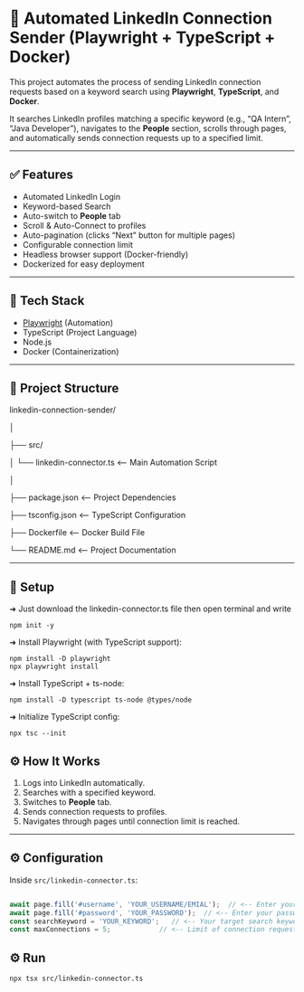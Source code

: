 # 🔗 Automated LinkedIn Connection Sender (Playwright + TypeScript + Docker)

This project automates the process of sending LinkedIn connection requests based on a keyword search using **Playwright**, **TypeScript**, and **Docker**.

It searches LinkedIn profiles matching a specific keyword (e.g., “QA Intern”, “Java Developer”), navigates to the **People** section, scrolls through pages, and automatically sends connection requests up to a specified limit.

---

## ✅ Features

- Automated LinkedIn Login  
- Keyword-based Search  
- Auto-switch to **People** tab  
- Scroll & Auto-Connect to profiles  
- Auto-pagination (clicks “Next” button for multiple pages)  
- Configurable connection limit  
- Headless browser support (Docker-friendly)  
- Dockerized for easy deployment

---

## 🚀 Tech Stack

- [Playwright](https://playwright.dev/) (Automation)
- TypeScript (Project Language)
- Node.js
- Docker (Containerization)

---

## 📂 Project Structure

linkedin-connection-sender/

│

├── src/

│ └── linkedin-connector.ts <-- Main Automation Script

│

├── package.json <-- Project Dependencies

├── tsconfig.json <-- TypeScript Configuration

├── Dockerfile <-- Docker Build File

└── README.md <-- Project Documentation


---

## 🚀 Setup
➜ Just download the linkedin-connector.ts file then open terminal and write

```
npm init -y
```

➜ Install Playwright (with TypeScript support): 

```
npm install -D playwright
npx playwright install
```

➜ Install TypeScript + ts-node:

```
npm install -D typescript ts-node @types/node
```

➜ Initialize TypeScript config:
```
npx tsc --init
```

## ⚙️ How It Works

1. Logs into LinkedIn automatically.
2. Searches with a specified keyword.
3. Switches to **People** tab.
4. Sends connection requests to profiles.
5. Navigates through pages until connection limit is reached.

---

## ⚙️ Configuration

Inside `src/linkedin-connector.ts`:
```ts

await page.fill('#username', 'YOUR_USERNAME/EMIAL');  // <-- Enter your username/email
await page.fill('#password', 'YOUR_PASSWORD');  // <-- Enter your password
const searchKeyword = 'YOUR_KEYWORD';   // <-- Your target search keyword
const maxConnections = 5;            // <-- Limit of connection requests
```
## ⚙️ Run
```
npx tsx src/linkedin-connector.ts
```
